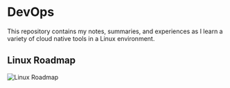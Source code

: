 # DevOps 
This repository contains my notes, summaries, and experiences as I learn a variety of cloud native tools in a Linux environment.

## Linux Roadmap

![Linux Roadmap](linux.excalidraw.png)